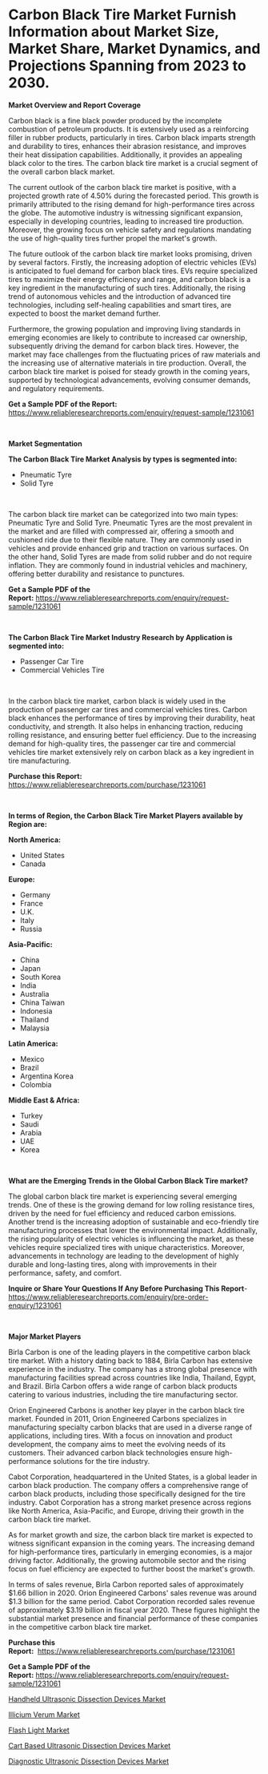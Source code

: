 <p><h1>Carbon Black Tire Market Furnish Information about Market Size, Market Share, Market Dynamics, and Projections Spanning from 2023 to 2030.</h1></p><p><strong>Market Overview and Report Coverage</strong></p>
<p><p>Carbon black is a fine black powder produced by the incomplete combustion of petroleum products. It is extensively used as a reinforcing filler in rubber products, particularly in tires. Carbon black imparts strength and durability to tires, enhances their abrasion resistance, and improves their heat dissipation capabilities. Additionally, it provides an appealing black color to the tires. The carbon black tire market is a crucial segment of the overall carbon black market.</p><p>The current outlook of the carbon black tire market is positive, with a projected growth rate of 4.50% during the forecasted period. This growth is primarily attributed to the rising demand for high-performance tires across the globe. The automotive industry is witnessing significant expansion, especially in developing countries, leading to increased tire production. Moreover, the growing focus on vehicle safety and regulations mandating the use of high-quality tires further propel the market's growth.</p><p>The future outlook of the carbon black tire market looks promising, driven by several factors. Firstly, the increasing adoption of electric vehicles (EVs) is anticipated to fuel demand for carbon black tires. EVs require specialized tires to maximize their energy efficiency and range, and carbon black is a key ingredient in the manufacturing of such tires. Additionally, the rising trend of autonomous vehicles and the introduction of advanced tire technologies, including self-healing capabilities and smart tires, are expected to boost the market demand further.</p><p>Furthermore, the growing population and improving living standards in emerging economies are likely to contribute to increased car ownership, subsequently driving the demand for carbon black tires. However, the market may face challenges from the fluctuating prices of raw materials and the increasing use of alternative materials in tire production. Overall, the carbon black tire market is poised for steady growth in the coming years, supported by technological advancements, evolving consumer demands, and regulatory requirements.</p></p>
<p><strong>Get a Sample PDF of the Report:</strong> <a href="https://www.reliableresearchreports.com/enquiry/request-sample/1231061">https://www.reliableresearchreports.com/enquiry/request-sample/1231061</a></p>
<p>&nbsp;</p>
<p><strong>Market Segmentation</strong></p>
<p><strong>The Carbon Black Tire Market Analysis by types is segmented into:</strong></p>
<p><ul><li>Pneumatic Tyre</li><li>Solid Tyre</li></ul></p>
<p>&nbsp;</p>
<p><p>The carbon black tire market can be categorized into two main types: Pneumatic Tyre and Solid Tyre. Pneumatic Tyres are the most prevalent in the market and are filled with compressed air, offering a smooth and cushioned ride due to their flexible nature. They are commonly used in vehicles and provide enhanced grip and traction on various surfaces. On the other hand, Solid Tyres are made from solid rubber and do not require inflation. They are commonly found in industrial vehicles and machinery, offering better durability and resistance to punctures.</p></p>
<p><strong>Get a Sample PDF of the Report:</strong>&nbsp;<a href="https://www.reliableresearchreports.com/enquiry/request-sample/1231061">https://www.reliableresearchreports.com/enquiry/request-sample/1231061</a></p>
<p>&nbsp;</p>
<p><strong>The Carbon Black Tire Market Industry Research by Application is segmented into:</strong></p>
<p><ul><li>Passenger Car Tire</li><li>Commercial Vehicles Tire</li></ul></p>
<p>&nbsp;</p>
<p><p>In the carbon black tire market, carbon black is widely used in the production of passenger car tires and commercial vehicles tires. Carbon black enhances the performance of tires by improving their durability, heat conductivity, and strength. It also helps in enhancing traction, reducing rolling resistance, and ensuring better fuel efficiency. Due to the increasing demand for high-quality tires, the passenger car tire and commercial vehicles tire market extensively rely on carbon black as a key ingredient in tire manufacturing.</p></p>
<p><strong>Purchase this Report:</strong>&nbsp; <a href="https://www.reliableresearchreports.com/purchase/1231061">https://www.reliableresearchreports.com/purchase/1231061</a></p>
<p>&nbsp;</p>
<p><strong>In terms of Region, the Carbon Black Tire Market Players available by Region are:</strong></p>
<p>
    <p> <strong> North America: </strong>
        <ul>
            <li>United States</li>
            <li>Canada</li>
        </ul>
        </p> 
    <p> <strong> Europe: </strong>
        <ul>
            <li>Germany</li>
            <li>France</li>
            <li>U.K.</li>
            <li>Italy</li>
            <li>Russia</li>
        </ul>
        </p> 
    <p> <strong> Asia-Pacific: </strong>
        <ul>
            <li>China</li>
            <li>Japan</li>
            <li>South Korea</li>
            <li>India</li>
            <li>Australia</li>
            <li>China Taiwan</li>
            <li>Indonesia</li>
            <li>Thailand</li>
            <li>Malaysia</li>
        </ul>
        </p> 
    <p> <strong> Latin America: </strong>
        <ul>
            <li>Mexico</li>
            <li>Brazil</li>
            <li>Argentina Korea</li>
            <li>Colombia</li>
        </ul>
        </p> 
    <p> <strong> Middle East & Africa: </strong>
        <ul>
            <li>Turkey</li>
            <li>Saudi</li>
            <li>Arabia</li>
            <li>UAE</li>
            <li>Korea</li>
        </ul>
    </p>
    </p>
<p>&nbsp;</p>
<p><strong>What are the Emerging Trends in the Global Carbon Black Tire market?</strong></p>
<p><p>The global carbon black tire market is experiencing several emerging trends. One of these is the growing demand for low rolling resistance tires, driven by the need for fuel efficiency and reduced carbon emissions. Another trend is the increasing adoption of sustainable and eco-friendly tire manufacturing processes that lower the environmental impact. Additionally, the rising popularity of electric vehicles is influencing the market, as these vehicles require specialized tires with unique characteristics. Moreover, advancements in technology are leading to the development of highly durable and long-lasting tires, along with improvements in their performance, safety, and comfort.</p></p>
<p><strong>Inquire or Share Your Questions If Any Before Purchasing This Report</strong>- <a href="https://www.reliableresearchreports.com/enquiry/pre-order-enquiry/1231061">https://www.reliableresearchreports.com/enquiry/pre-order-enquiry/1231061</a></p>
<p>&nbsp;</p>
<p><strong>Major Market Players</strong></p>
<p><p>Birla Carbon is one of the leading players in the competitive carbon black tire market. With a history dating back to 1884, Birla Carbon has extensive experience in the industry. The company has a strong global presence with manufacturing facilities spread across countries like India, Thailand, Egypt, and Brazil. Birla Carbon offers a wide range of carbon black products catering to various industries, including the tire manufacturing sector.</p><p>Orion Engineered Carbons is another key player in the carbon black tire market. Founded in 2011, Orion Engineered Carbons specializes in manufacturing specialty carbon blacks that are used in a diverse range of applications, including tires. With a focus on innovation and product development, the company aims to meet the evolving needs of its customers. Their advanced carbon black technologies ensure high-performance solutions for the tire industry.</p><p>Cabot Corporation, headquartered in the United States, is a global leader in carbon black production. The company offers a comprehensive range of carbon black products, including those specifically designed for the tire industry. Cabot Corporation has a strong market presence across regions like North America, Asia-Pacific, and Europe, driving their growth in the carbon black tire market.</p><p>As for market growth and size, the carbon black tire market is expected to witness significant expansion in the coming years. The increasing demand for high-performance tires, particularly in emerging economies, is a major driving factor. Additionally, the growing automobile sector and the rising focus on fuel efficiency are expected to further boost the market's growth.</p><p>In terms of sales revenue, Birla Carbon reported sales of approximately $1.66 billion in 2020. Orion Engineered Carbons' sales revenue was around $1.3 billion for the same period. Cabot Corporation recorded sales revenue of approximately $3.19 billion in fiscal year 2020. These figures highlight the substantial market presence and financial performance of these companies in the competitive carbon black tire market.</p></p>
<p><strong>Purchase this Report:</strong>&nbsp;&nbsp;<a href="https://www.reliableresearchreports.com/purchase/1231061">https://www.reliableresearchreports.com/purchase/1231061</a></p>
<p></p>
<p><strong>Get a Sample PDF of the Report:</strong>&nbsp;<a href="https://www.reliableresearchreports.com/enquiry/request-sample/1231061">https://www.reliableresearchreports.com/enquiry/request-sample/1231061</a></p>
<p><p><a href="https://www.linkedin.com/pulse/handheld-ultrasonic-dissection-devices-market-share-amp-new-la4kc/">Handheld Ultrasonic Dissection Devices Market</a></p><p><a href="https://medium.com/@stephenstevens11/illicium-verum-market-report-reveals-the-latest-trends-and-growth-opportunities-of-this-market-fef5454bc810">Illicium Verum Market</a></p><p><a href="https://medium.com/@deirdreclark76/flash-light-market-trends-and-market-analysis-forecasted-for-period-2023-2030-74b97528de7b">Flash Light Market</a></p><p><a href="https://www.linkedin.com/pulse/cart-based-ultrasonic-dissection-devices-market-insights-fe3dc/">Cart Based Ultrasonic Dissection Devices Market</a></p><p><a href="https://www.linkedin.com/pulse/diagnostic-ultrasonic-dissection-devices-market-research-oszpc/">Diagnostic Ultrasonic Dissection Devices Market</a></p></p>